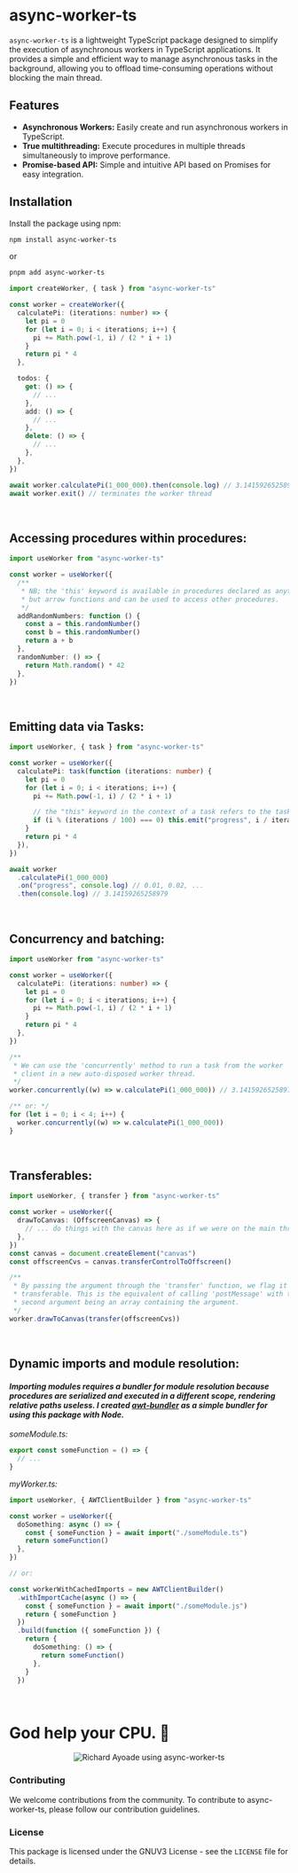 # async-worker-ts

`async-worker-ts` is a lightweight TypeScript package designed to simplify the execution of asynchronous workers in TypeScript applications. It provides a simple and efficient way to manage asynchronous tasks in the background, allowing you to offload time-consuming operations without blocking the main thread.

## Features

- **Asynchronous Workers:** Easily create and run asynchronous workers in TypeScript.
- **True multithreading:** Execute procedures in multiple threads simultaneously to improve performance.
- **Promise-based API:** Simple and intuitive API based on Promises for easy integration.

## Installation

Install the package using npm:

```bash
npm install async-worker-ts
```

or

```bash
pnpm add async-worker-ts
```

```ts
import createWorker, { task } from "async-worker-ts"

const worker = createWorker({
  calculatePi: (iterations: number) => {
    let pi = 0
    for (let i = 0; i < iterations; i++) {
      pi += Math.pow(-1, i) / (2 * i + 1)
    }
    return pi * 4
  },

  todos: {
    get: () => {
      // ...
    },
    add: () => {
      // ...
    },
    delete: () => {
      // ...
    },
  },
})

await worker.calculatePi(1_000_000).then(console.log) // 3.14159265258979
await worker.exit() // terminates the worker thread
```

<br />

## Accessing procedures within procedures:

```ts
import useWorker from "async-worker-ts"

const worker = useWorker({
  /**
   * NB; the 'this' keyword is available in procedures declared as anything
   * but arrow functions and can be used to access other procedures.
   */
  addRandomNumbers: function () {
    const a = this.randomNumber()
    const b = this.randomNumber()
    return a + b
  },
  randomNumber: () => {
    return Math.random() * 42
  },
})
```

<br />

## Emitting data via Tasks:

```ts
import useWorker, { task } from "async-worker-ts"

const worker = useWorker({
  calculatePi: task(function (iterations: number) {
    let pi = 0
    for (let i = 0; i < iterations; i++) {
      pi += Math.pow(-1, i) / (2 * i + 1)

      // the "this" keyword in the context of a task refers to the task itself.
      if (i % (iterations / 100) === 0) this.emit("progress", i / iterations)
    }
    return pi * 4
  }),
})

await worker
  .calculatePi(1_000_000)
  .on("progress", console.log) // 0.01, 0.02, ...
  .then(console.log) // 3.14159265258979
```

<br />

## Concurrency and batching:

```ts
import useWorker from "async-worker-ts"

const worker = useWorker({
  calculatePi: (iterations: number) => {
    let pi = 0
    for (let i = 0; i < iterations; i++) {
      pi += Math.pow(-1, i) / (2 * i + 1)
    }
    return pi * 4
  },
})

/**
 * We can use the 'concurrently' method to run a task from the worker
 * client in a new auto-disposed worker thread.
 */
worker.concurrently((w) => w.calculatePi(1_000_000)) // 3.14159265258979

/** or: */
for (let i = 0; i < 4; i++) {
  worker.concurrently((w) => w.calculatePi(1_000_000))
}
```

<br />

## Transferables:

```ts
import useWorker, { transfer } from "async-worker-ts"

const worker = useWorker({
  drawToCanvas: (OffscreenCanvas) => {
    // ... do things with the canvas here as if we were on the main thread
  },
})
const canvas = document.createElement("canvas")
const offscreenCvs = canvas.transferControlToOffscreen()

/**
 * By passing the argument through the 'transfer' function, we flag it as an
 * transferable. This is the equivalent of calling 'postMessage' with the
 * second argument being an array containing the argument.
 */
worker.drawToCanvas(transfer(offscreenCvs))
```

<br />

## Dynamic imports and module resolution:

#### _Importing modules requires a bundler for module resolution because procedures are serialized and executed in a different scope, rendering relative paths useless. I created <a href="https://www.npmjs.com/package/">awt-bundler</a> as a simple bundler for using this package with Node._

_someModule.ts:_

```ts
export const someFunction = () => {
  // ...
}
```

_myWorker.ts:_

```ts
import useWorker, { AWTClientBuilder } from "async-worker-ts"

const worker = useWorker({
  doSomething: async () => {
    const { someFunction } = await import("./someModule.ts")
    return someFunction()
  },
})

// or:

const workerWithCachedImports = new AWTClientBuilder()
  .withImportCache(async () => {
    const { someFunction } = await import("./someModule.js")
    return { someFunction }
  })
  .build(function ({ someFunction }) {
    return {
      doSomething: () => {
        return someFunction()
      },
    }
  })
```

<br />

# God help your CPU. 🙏

<p align="center">
  <img src="https://media.giphy.com/media/v1.Y2lkPTc5MGI3NjExZmc4dm1zazE4OXpmcWxtcXByOWp1a3F5cGJicTc1eHZvYTBvZXQxOCZlcD12MV9pbnRlcm5hbF9naWZfYnlfaWQmY3Q9Zw/dbtDDSvWErdf2/giphy.gif" alt="Richard Ayoade using async-worker-ts" />

</p>

### Contributing

We welcome contributions from the community. To contribute to async-worker-ts, please follow our contribution guidelines.

### License

This package is licensed under the GNUV3 License - see the `LICENSE` file for details.
